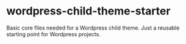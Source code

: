 # wordpress-child-theme-starter
Basic core files needed for a Wordpress child theme. Just a reusable starting point for Wordpress projects.
